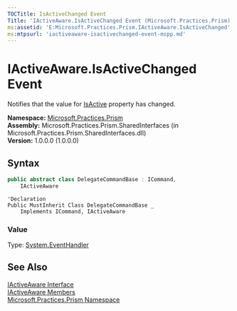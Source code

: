```yaml
---
TOCTitle: IsActiveChanged Event
Title: 'IActiveAware.IsActiveChanged Event (Microsoft.Practices.Prism)'
ms:assetid: 'E:Microsoft.Practices.Prism.IActiveAware.IsActiveChanged'
ms:mtpsurl: 'iactiveaware-isactivechanged-event-mspp.md'
---
```



# IActiveAware.IsActiveChanged Event

Notifies that the value for [IsActive](/patterns-practices/reference/delegatecommandbase-isactive-property-mspp-commands) property has changed.


**Namespace:** [Microsoft.Practices.Prism](/patterns-practices/reference/mspp-namespace)<br/>
**Assembly:** Microsoft.Practices.Prism.SharedInterfaces (in Microsoft.Practices.Prism.SharedInterfaces.dll)<br/>
**Version:** 1.0.0.0 (1.0.0.0)

## Syntax

```C#
public abstract class DelegateCommandBase : ICommand, 
	IActiveAware
```

```VB
'Declaration
Public MustInherit Class DelegateCommandBase _
	Implements ICommand, IActiveAware
```

### Value

Type: [System.EventHandler](http://msdn.microsoft.com/en-us/library/xhb70ccc)

## See Also

[IActiveAware Interface](/patterns-practices/reference/iactiveaware-interface-mspp)<br/>
[IActiveAware Members](/patterns-practices/reference/iactiveaware-members-mspp)<br/>
[Microsoft.Practices.Prism Namespace](/patterns-practices/reference/mspp-namespace)